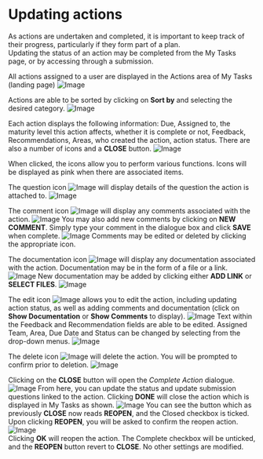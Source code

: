 # Updating actions

As actions are undertaken and completed, it is important to keep track of their progress, particularly if they form part of a plan.  
Updating the status of an action may be completed from the My Tasks page, or by accessing through a submission.

All actions assigned to a user are displayed in the Actions area of My Tasks (landing page)
![Image](../assets/screenshots/jobs/MyTasks.png)

Actions are able to be sorted by clicking on **Sort by** and selecting the desired category.
![Image](../assets/screenshots/jobs/sortActions.png) 

Each action displays the following information: Due, Assigned to, the maturity level this action affects, whether it is complete or not, Feedback, Recommendations, Areas, who created the action, action status. There are also a number of icons and a **CLOSE** button.
![Image](../assets/screenshots/jobs/actionSummary.png)

When clicked, the icons allow you to perform various functions. Icons will be displayed as pink when there are associated items.

The question icon ![Image](../assets/screenshots/jobs/questionIcon.png) will display details of the question the action is attached to.
![Image](../assets/screenshots/jobs/actionQdetails.png)

The comment icon ![Image](../assets/screenshots/jobs/commentIcon.png) will display any comments associated with the action. 
![Image](../assets/screenshots/jobs/actionCommentdetails.png)
You may also add new comments by clicking on **NEW COMMENT**. Simply type your comment in the dialogue box and click **SAVE** when complete.
![Image](../assets/screenshots/jobs/addComment.png)
Comments may be edited or deleted by clicking the appropriate icon.

The documentation icon ![Image](../assets/screenshots/jobs/documentationIcon.png) will display any documentation associated with the action. Documentation may be in the form of a file or a link.
![Image](../assets/screenshots/jobs/actionDocdetails.png)
New documentation may be added by clicking either **ADD LINK** or **SELECT FILES**.
![Image](../assets/screenshots/jobs/addDoc.png)

The edit icon ![Image](../assets/screenshots/jobs/editIcon.png) allows you to edit the action, including updating action status, as well as adding comments and documentation (click on **Show Documentation** or **Show Comments** to display).
![Image](../assets/screenshots/jobs/editAction.png)
Text within the Feedback and Recommendation fields are able to be edited. Assigned Team, Area, Due Date and Status can be changed by selecting from the drop-down menus.
![Image](../assets/screenshots/jobs/editActionDropDowns.png)


The delete icon ![Image](../assets/screenshots/jobs/deleteIcon.png) will delete the action. You will be prompted to confirm prior to deletion.
![Image](../assets/screenshots/jobs/deleteAction.png)  

Clicking on the **CLOSE** button will open the _Complete Action_ dialogue.
![Image](../assets/screenshots/jobs/complete-action.png)
From here, you can update the status and update submission questions linked to the action.
Clicking **DONE** will close the action which is displayed in My Tasks as shown.
![Image](../assets/screenshots/jobs/closedAction.png)
You can see the button which as previously **CLOSE** now reads **REOPEN**, and the Closed checkbox is ticked. Upon clicking **REOPEN**, you will be asked to confirm the reopen action.
![Image](../assets/screenshots/jobs/reopenAction.png)  
Clicking **OK** will reopen the action. The Complete checkbox will be unticked, and the **REOPEN** button revert to **CLOSE**. No other settings are modified. 